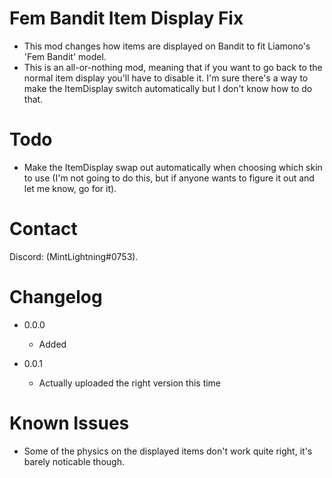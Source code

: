 # Fem Bandit Item Display Fix
- This mod changes how items are displayed on Bandit to fit Liamono's 'Fem Bandit' model.
- This is an all-or-nothing mod, meaning that if you want to go back to the normal item display you'll have to disable it. I'm sure there's a way to make the ItemDisplay switch automatically but I don't know how to do that.

# Todo
- Make the ItemDisplay swap out automatically when choosing which skin to use (I'm not going to do this, but if anyone wants to figure it out and let me know, go for it).

# Contact
Discord: (MintLightning#0753).

# Changelog
- 0.0.0

  - Added

- 0.0.1

  - Actually uploaded the right version this time

# Known Issues
- Some of the physics on the displayed items don't work quite right, it's barely noticable though.